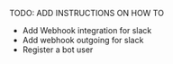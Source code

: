 TODO: ADD INSTRUCTIONS ON HOW TO
- Add Webhook integration for slack
- Add webhook outgoing for slack
- Register a bot user